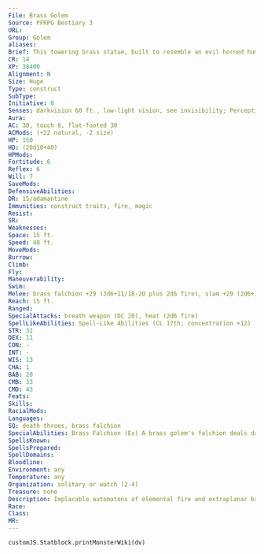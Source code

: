 ```yaml
---
File: Brass Golem
Source: PFRPG Bestiary 3
URL: 
Group: Golem
aliases: 
Brief: This towering brass statue, built to resemble an evil horned humanoid, carries a gigantic curved sword in its metal fists.
CR: 14
XP: 38400
Alignment: N
Size: Huge
Type: construct
SubType: 
Initiative: 0
Senses: darkvision 60 ft., low-light vision, see invisibility; Perception +1
Aura: 
AC: 30, touch 8, flat-footed 30
ACMods: (+22 natural, -2 size)
HP: 150
HD: (20d10+40)
HPMods: 
Fortitude: 6
Reflex: 6
Will: 7
SaveMods: 
DefensiveAbilities: 
DR: 15/adamantine
Immunities: construct traits, fire, magic
Resist: 
SR: 
Weaknesses: 
Space: 15 ft.
Speed: 40 ft.
MoveMods: 
Burrow: 
Climb: 
Fly: 
Maneuverability: 
Swim: 
Melee: brass falchion +29 (3d6+11/18-20 plus 2d6 fire), slam +29 (2d6+11 plus 2d6 fire)
Reach: 15 ft.
Ranged: 
SpecialAttacks: breath weapon (DC 20), heat (2d6 fire)
SpellLikeAbilities: Spell-Like Abilities (CL 17th; concentration +12)  Constant-see invisibility
STR: 32
DEX: 11
CON: -
INT: -
WIS: 13
CHA: 1
BAB: 20
CMB: 33
CMD: 43
Feats: 
Skills: 
RacialMods: 
Languages: 
SQ: death throes, brass falchion
SpecialAbilities: Brass Falchion (Ex) A brass golem's falchion deals damage as a Huge falchion, but is actually a primary natural attack, not a manufactured weapon, and cannot be disarmed.  Breath Weapon (Su) As a free action once every 1d4 rounds, a brass golem can expel a cloud of smoke and cinders that fills a 20-foot cube. This functions as an incendiary cloud that persists for 1d6 rounds, dealing 6d6 points of fire damage (DC 20 Reflex for half). The save DC is Constitution-based.  Death Throes (Ex) A brass golem explodes when it is destroyed. All creatures within 30 feet of the golem take 12d8 points of fire damage (DC 20 Reflex for half). The save DC is Constitution-based.  Immunity to Magic (Ex) A brass golem is immune to any spell or spell-like ability that allows spell resistance. In addition, certain spells and effects function differently against the creature.  • A magical attack that deals cold damage slows a brass golem (as per the slow spell) for 1d6 rounds, with no saving throw.  • A magical attack that deals fire damage breaks any slow effect on the golem and heals 1 point of damage for each 3 points of damage the attack would otherwise deal. If the amount of healing would cause the golem to exceed its full normal hit points, it gains any excess as temporary hit points. A brass golem gets no save against fire effects.
SpellsKnown: 
SpellsPrepared: 
SpellDomains: 
Bloodline: 
Environment: any
Temperature: any
Organization: solitary or watch (2-4)
Treasure: none
Description: Implacable automatons of elemental fire and extraplanar brass, brass golems stand sentinel over the palaces, treasuries, and harems of their creators. Brass golems are 24 feet tall and weigh 18,000 pounds.  Construction  Crafting a brass golem requires 18,000 pounds of brass, cast with several rare mineral solutions and ore compounds that cost at least 20,000 gp.  BRASS GOLEM  CL 17th; Price 180,000 gp  Construction  Requirements Craft Construct, geas/quest, incendiary cloud, limited wish, see invisibility, creator must be caster level 17th; Skill Craft (armor) or Craft (blacksmithing) DC 22; Cost 100,000 gp
Race: 
Class: 
MR: 
---
```

```dataviewjs
customJS.Statblock.printMonsterWiki(dv)
```
